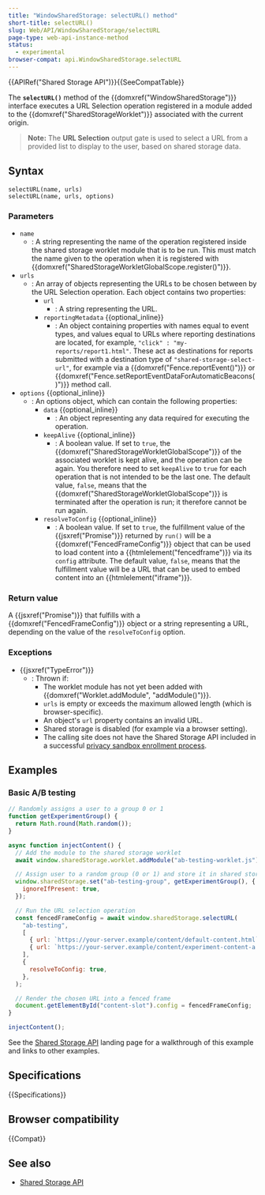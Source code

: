 ```yaml
---
title: "WindowSharedStorage: selectURL() method"
short-title: selectURL()
slug: Web/API/WindowSharedStorage/selectURL
page-type: web-api-instance-method
status:
  - experimental
browser-compat: api.WindowSharedStorage.selectURL
---
```


{{APIRef("Shared Storage API")}}{{SeeCompatTable}}

The **`selectURL()`** method of the
{{domxref("WindowSharedStorage")}} interface executes a URL Selection operation registered in a module added to the {{domxref("SharedStorageWorklet")}} associated with the current origin.

> **Note:** The **URL Selection** output gate is used to select a URL from a provided list to display to the user, based on shared storage data.

## Syntax

```js-nolint
selectURL(name, urls)
selectURL(name, urls, options)
```

### Parameters

- `name`
  - : A string representing the name of the operation registered inside the shared storage worklet module that is to be run. This must match the name given to the operation when it is registered with {{domxref("SharedStorageWorkletGlobalScope.register()")}}.
- `urls`
  - : An array of objects representing the URLs to be chosen between by the URL Selection operation. Each object contains two properties:
    - `url`
      - : A string representing the URL.
    - `reportingMetadata` {{optional_inline}}
      - : An object containing properties with names equal to event types, and values equal to URLs where reporting destinations are located, for example, `"click" : "my-reports/report1.html"`. These act as destinations for reports submitted with a destination type of `"shared-storage-select-url"`, for example via a {{domxref("Fence.reportEvent()")}} or {{domxref("Fence.setReportEventDataForAutomaticBeacons()")}} method call.
- `options` {{optional_inline}}
  - : An options object, which can contain the following properties:
    - `data` {{optional_inline}}
      - : An object representing any data required for executing the operation.
    - `keepAlive` {{optional_inline}}
      - : A boolean value. If set to `true`, the {{domxref("SharedStorageWorkletGlobalScope")}} of the associated worklet is kept alive, and the operation can be again. You therefore need to set `keepAlive` to `true` for each operation that is not intended to be the last one. The default value, `false`, means that the {{domxref("SharedStorageWorkletGlobalScope")}} is terminated after the operation is run; it therefore cannot be run again.
    - `resolveToConfig` {{optional_inline}}
      - : A boolean value. If set to `true`, the fulfillment value of the {{jsxref("Promise")}} returned by `run()` will be a {{domxref("FencedFrameConfig")}} object that can be used to load content into a {{htmlelement("fencedframe")}} via its `config` attribute. The default value, `false`, means that the fulfillment value will be a URL that can be used to embed content into an {{htmlelement("iframe")}}.

### Return value

A {{jsxref("Promise")}} that fulfills with a {{domxref("FencedFrameConfig")}} object or a string representing a URL, depending on the value of the `resolveToConfig` option.

### Exceptions

- {{jsxref("TypeError")}}
  - : Thrown if:
    - The worklet module has not yet been added with {{domxref("Worklet.addModule", "addModule()")}}.
    - `urls` is empty or exceeds the maximum allowed length (which is browser-specific).
    - An object's `url` property contains an invalid URL.
    - Shared storage is disabled (for example via a browser setting).
    - The calling site does not have the Shared Storage API included in a successful [privacy sandbox enrollment process](/en-US/docs/Web/Privacy/Privacy_sandbox/Enrollment).

## Examples

### Basic A/B testing

```js
// Randomly assigns a user to a group 0 or 1
function getExperimentGroup() {
  return Math.round(Math.random());
}

async function injectContent() {
  // Add the module to the shared storage worklet
  await window.sharedStorage.worklet.addModule("ab-testing-worklet.js");

  // Assign user to a random group (0 or 1) and store it in shared storage
  window.sharedStorage.set("ab-testing-group", getExperimentGroup(), {
    ignoreIfPresent: true,
  });

  // Run the URL selection operation
  const fencedFrameConfig = await window.sharedStorage.selectURL(
    "ab-testing",
    [
      { url: `https://your-server.example/content/default-content.html` },
      { url: `https://your-server.example/content/experiment-content-a.html` },
    ],
    {
      resolveToConfig: true,
    },
  );

  // Render the chosen URL into a fenced frame
  document.getElementById("content-slot").config = fencedFrameConfig;
}

injectContent();
```

See the [Shared Storage API](/en-US/docs/Web/API/Shared_storage_API) landing page for a walkthrough of this example and links to other examples.

## Specifications

{{Specifications}}

## Browser compatibility

{{Compat}}

## See also

- [Shared Storage API](/en-US/docs/Web/API/Shared_storage_API)
